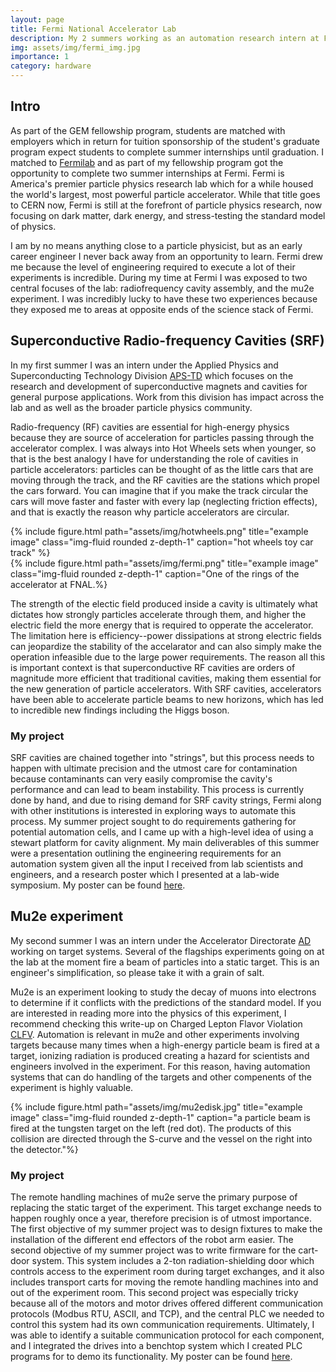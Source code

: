 ```yaml
---
layout: page
title: Fermi National Accelerator Lab
description: My 2 summers working as an automation research intern at FNAL. I completed my MS program as a GEM fellow, and my industry sponsor was FNAL.
img: assets/img/fermi_img.jpg
importance: 1
category: hardware
---
```


## Intro
As part of the GEM fellowship program, students are matched with employers which in return for tuition sponsorship of the student's graduate program expect students to complete summer internships until graduation. I matched to [Fermilab](https://www.fnal.gov/) and as part of my fellowship program got the opportunity to complete two summer internships at Fermi. Fermi is America's premier particle physics research lab which for a while housed the world's largest, most powerful particle accelerator. While that title goes to CERN now, Fermi is still at the forefront of particle physics research, now focusing on dark matter, dark energy, and stress-testing the standard model of physics.

I am by no means anything close to a particle physicist, but as an early career engineer I never back away from an opportunity to learn. Fermi drew me because the level of engineering required to execute a lot of their experiments is incredible. During my time at Fermi I was exposed to two central focuses of the lab: radiofrequency cavity assembly, and the mu2e experiment. I was incredibly lucky to have these two experiences because they exposed me to areas at opposite ends of the science stack of Fermi. 

## Superconductive Radio-frequency Cavities (SRF)
In my first summer I was an intern under the Applied Physics and Superconducting Technology Division [APS-TD](https://td.fnal.gov/) which focuses on the research and development of superconductive magnets and cavities for general purpose applications. Work from this division has impact across the lab and as well as the broader particle physics community. 

Radio-frequency (RF) cavities are essential for high-energy physics because they are source of acceleration for particles passing through the accelerator complex. I was always into Hot Wheels sets when younger, so that is the best analogy I have for understanding the role of cavities in particle accelerators: particles can be thought of as the little cars that are moving through the track, and the RF cavities are the stations which propel the cars forward. You can imagine that if you make the track circular the cars will move faster and faster with every lap (neglecting friction effects), and that is exactly the reason why particle accelerators are circular.

<div class="row">
    <div class="col-sm mt-3 mt-md-0">
        {% include figure.html path="assets/img/hotwheels.png" title="example image" class="img-fluid rounded z-depth-1" caption="hot wheels toy car track" %}
    </div>
    <div class="col-sm mt-3 mt-md-0">
        {% include figure.html path="assets/img/fermi.png" title="example image" class="img-fluid rounded z-depth-1" caption="One of the rings of the accelerator at FNAL.%}
    </div>
</div>

The strength of the electic field produced inside a cavity is ultimately what dictates how strongly particles accelerate through them, and higher the electric field the more energy that is required to opperate the accelerator. The limitation here is efficiency--power dissipations at strong electric fields can jeopardize the stability of the accelarator and can also simply make the operation infeasible due to the large power requirements. The reason all this is important context is that superconductive RF cavities are orders of magnitude more efficient that traditional cavities, making them essential for the new generation of particle accelerators. With SRF cavities, accelerators have been able to accelerate particle beams to new horizons, which has led to incredible new findings including the Higgs boson. 

### My project
SRF cavities are chained together into "strings", but this process needs to happen with ultimate precision and the utmost care for contamination because contaminants can very easily compromise the cavity's performance and can lead to beam instability. This process is currently done by hand, and due to rising demand for SRF cavity strings, Fermi along with other institutions is interested in exploring ways to automate this process. My summer project sought to do requirements gathering for potential automation cells, and I came up with a high-level idea of using a stewart platform for cavity alignment. My main deliverables of this summer were a presentation outlining the engineering requirements for an automation system given all the input I received from lab scientists and engineers, and a research poster which I presented at a lab-wide symposium. My poster can be found [here](https://lss.fnal.gov/archive/2022/poster/fermilab-poster-22-146-student-td.pdf).

## Mu2e experiment
My second summer I was an intern under the Accelerator Directorate [AD](https://ad.fnal.gov/) working on target systems. Several of the flagships experiments going on at the lab at the moment fire a beam of particles into a static target. This is an engineer's simplification, so please take it with a grain of salt.

Mu2e is an experiment looking to study the decay of muons into electrons to determine if it conflicts with the predictions of the standard model. If you are interested in reading more into the physics of this experiment, I recommend checking this write-up on Charged Lepton Flavor Violation [CLFV](https://indico.cern.ch/event/452998/contributions/2184888/attachments/1306687/1958605/PASCOScLFV_Bernstein.pdf). Automation is relevant in mu2e and other experiments involving targets because many times when a high-energy particle beam is fired at a target, ionizing radiation is produced creating a hazard for scientists and engineers involved in the experiment. For this reason, having automation systems that can do handling of the targets and other compenents of the experiment is highly valuable. 

<div class="row">
    <div class="col-sm mt-3 mt-md-0">
        {% include figure.html path="assets/img/mu2edisk.jpg" title="example image" class="img-fluid rounded z-depth-1" caption="a particle beam is fired at the tungsten target on the left (red dot). The products of this collision are directed through the S-curve and the vessel on the right into the detector."%}
    </div>
</div>

### My project
The remote handling machines of mu2e serve the primary purpose of replacing the static target of the experiment. This target exchange needs to happen roughly once a year, therefore precision is of utmost importance. The first objective of my summer project was to design fixtures to make the installation of the different end effectors of the robot arm easier. The second objective of my summer project was to write firmware for the cart-door system. This system includes a 2-ton radiation-shielding door which controls access to the experiment room during target exchanges, and it also includes transport carts for moving the remote handling machines into and out of the experiment room. This second project was especially tricky because all of the motors and motor drives offered different communication protocols (Modbus RTU, ASCII, and TCP), and the central PLC we needed to control this system had its own communication requirements. Ultimately, I was able to identify a suitable communication protocol for each component, and I integrated the drives into a benchtop system which I created PLC programs for to demo its functionality. My poster can be found [here](https://lss.fnal.gov/archive/2023/poster/fermilab-poster-23-214-student.pdf).



